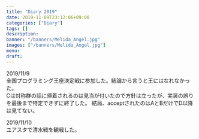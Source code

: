 ```yaml
---
title: "Diary 2019"
date: 2019-11-09T23:12:06+09:00
categories: ["Diary"]
tags: []
description:
banner: "/banners/Melida_Angel.jpg"
images: ["/banners/Melida_Angel.jpg"]
menu: 
draft:
---
```

2019/11/9   
全国プログラミング王座決定戦に参加した。結論から言うと王にはなれなかった。  
Cは対称群の話に帰着されるのは見当が付いたので方針は立ったが、実装の誤りを最後まで特定できずに終了した。
結局、acceptされたのはAとBだけでD以降は見てない。
<!--more-->
2019/11/10  
ユアスタで清水戦を観戦した。